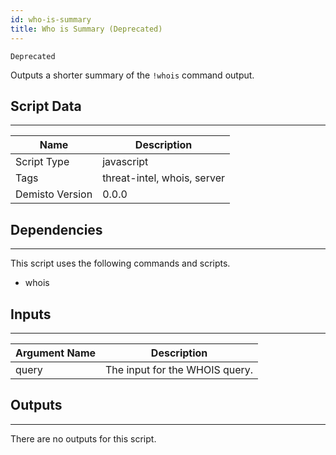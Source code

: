 ```yaml
---
id: who-is-summary
title: Who is Summary (Deprecated)
---
```


`Deprecated`

Outputs a shorter summary of the `!whois` command output.

## Script Data
---

| **Name** | **Description** |
| --- | --- |
| Script Type | javascript |
| Tags | threat-intel, whois, server |
| Demisto Version | 0.0.0 |

## Dependencies
---
This script uses the following commands and scripts.
* whois

## Inputs
---

| **Argument Name** | **Description** |
| --- | --- |
| query | The input for the WHOIS query. |

## Outputs
---
There are no outputs for this script.
